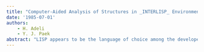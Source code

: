 ```yaml
---
title: "Computer-Aided Analysis of Structures in _INTERLISP_ Environment"
date: '1985-07-01'
authors: 
    - H. Adeli
    - Y. J. Paek
abstract: "LISP appears to be the language of choice among the developers of knowledge-based expert systems. Analysis of structures in INTERLISP environment is discussed in this paper. An interactive INTERLISP program is presented for analysis of frames which can be used as part of an expert system for computer-aided design of structures. Some of the concepts and characteristics of INTERLISP language are explained by referring to the INTERLISP program."
---
```


